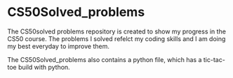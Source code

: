 # CS50Solved_problems

The CS50solved problems repository is created to show my progress in the CS50 course. The problems I solved refelct my coding skills and I am doing my best everyday to improve them.

The CS50Solved_problems also contains a python file, which has a tic-tac-toe build with python.  

